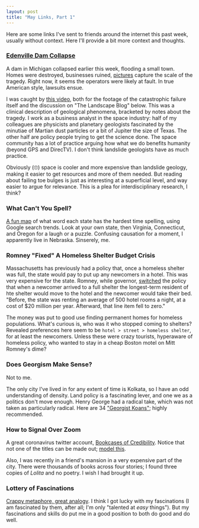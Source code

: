 ```yaml
---
layout: post
title: "May Links, Part 1"
---
```

Here are some links I've sent to friends around the internet this past week, usually without context. Here I'll provide a bit more context and thoughts. 

### [Edenville Dam Collapse][edenville]

A dam in Michigan collapsed earlier this week, flooding a small town. Homes were destroyed, businesses ruined, [pictures][edenville-pics] capture the scale of the tragedy. Right now, it seems the operators were likely at fault. In true American style, lawsuits ensue. 

I was caught by [this video][edenville-geo], both for the footage of the catastrophic failure itself and the discussion on "The Landscape Blog" below. This was a clinical description of geological phenomena, bracketed by notes about the tragedy. I work as a business analyst in the space industry: half of my colleagues are physicists and planetary geologists fascinated by the minutiae of Martian dust particles or a bit of Jupiter the size of Texas. The other half are policy people trying to get the science done. The space community has a lot of practice arguing how what we do benefits humanity (beyond GPS and DirecTV). I don't think landslide geologists have as much practice. 

Obviously (🙄) space is cooler and more expensive than landslide geology, making it easier to get resources and more of them needed. But reading about failing toe bulges is just as interesting at a superficial level, and way easier to argue for relevance. This is a plea for interdisciplinary research, I think?

### What Can't You Spell?

[A fun map][spelling] of what word each state has the hardest time spelling, using Google search trends. Look at your own state, then Virginia, Connecticut, and Oregon for a laugh or a puzzle. Confusing causation for a moment, I apparently live in Nebraska. Sinserely, me.

### Romney "Fixed" A Homeless Shelter Budget Crisis

Massachusetts has previously had a policy that, once a homeless shelter was full, the state would pay to put up any newcomers in a hotel. This was very expensive for the state. Romney, while governor, [switched][romney] the policy that when a newcomer arrived to a full shelter the longest-term resident of hte shelter would move to the hotel and the newcomer would take their bed. "Before, the state was renting an average of 500 hotel rooms a night, at a cost of $20 million per year. Afterward, that line item fell to zero."

The money was put to good use finding permanent homes for homeless populations. What's curious is, who was it who stopped coming to shelters? Revealed preferences here seem to be ```hotel > street > homeless shelter```, for at least the newcomers. Unless these were crazy tourists, hyperaware of homeless policy, who wanted to stay in a cheap Boston motel on Mitt Romney's dime? 

### Does Georgism Make Sense?

Not to me.

The only city I've lived in for any extent of time is Kolkata, so I have an odd understanding of density. Land policy is a fascinating lever, and one we as a politics don't move enough. Henry George had a radical take, which was not taken as particularly radical. Here are 34 ["Georgist Koans"][koans]; highly recommended.

### How to Signal Over Zoom

A great coronavirus twitter account, [Bookcases of Credibility][bookcases]. Notice that not one of the titles can be made out; [model this][foot-books].

Also, I was recently in a friend's mansion in a very expensive part of the city. There were thousands of books across four stories; I found three copies of <i>Lolita</i> and no poetry. I wish I had brought it up.

### Lottery of Fascinations

[Crappy metaphore, great analogy][lottery]. I think I got lucky with my fascinations (I am fascinated by them, after all; I'm only "talented at <i>easy</i> things"). But my fascinations and skills do put me in a good position to both do good and do well. 





[edenville]: https://en.wikipedia.org/wiki/Edenville_Dam
[edenville-geo]: https://blogs.agu.org/landslideblog/2020/05/21/edenville-dam-failure-2/
[edenville-pics]: https://twitter.com/DJPhotoVideo/status/1263276582506037248
[spelling]: https://twitter.com/GoogleTrends/status/1263531204256493568
[romney]: https://www.washingtonpost.com/politics/mitt-romney-the-problem-solver/2011/12/01/gIQAkSGXlO_story.html
[koans]: https://gravitylobby.club/trashcan.html
[bookcases]: https://twitter.com/BCredibility/status/1260676184645472266
[foot-books]: https://www.booksbythefoot.com/shop/pc/viewAllPrds.asp
[lottery]: https://slatestarcodex.com/2013/06/30/the-lottery-of-fascinations/


